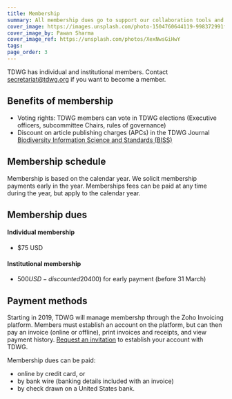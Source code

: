 ```yaml
---
title: Membership
summary: All membership dues go to support our collaboration tools and standards development.
cover_image: https://images.unsplash.com/photo-1504760644119-998372991f7c
cover_image_by: Pawan Sharma
cover_image_ref: https://unsplash.com/photos/XexNwsGiHwY
tags: 
page_order: 3
---
```


TDWG has individual and institutional members. Contact [secretariat@tdwg.org](mailto:secretariat@tdwg.org) if you want to become a member.

## Benefits of membership

* Voting rights:  TDWG members can vote in TDWG elections (Executive officers, subcommittee Chairs, rules of governance)
* Discount on article publishing charges (APCs) in the TDWG Journal [Biodiversity Information Science and Standards (BISS)](../../journal/)

## Membership schedule

Membership is based on the calendar year.  We solicit membership payments early in the year. Memberships fees can be paid at any time during the year, but apply to the calendar year.

## Membership dues 

#### Individual membership

* $75 USD

#### Institutional membership

* $500 USD - discounted 20% ($400) for early payment (before 31 March)

## Payment methods

Starting in 2019, TDWG will manage membershp through the Zoho Invoicing platform. Members must establish an account on the platform, but can then pay an invoice (online or offline), print invoices and receipts, and view payment history. [Request an invitation](mailto:secretariat@tdwg.org) to establish your account with TDWG.

Membership dues can be paid:

* online by credit card, or  
* by bank wire (banking details included with an invoice)
* by check drawn on a United States bank. 
